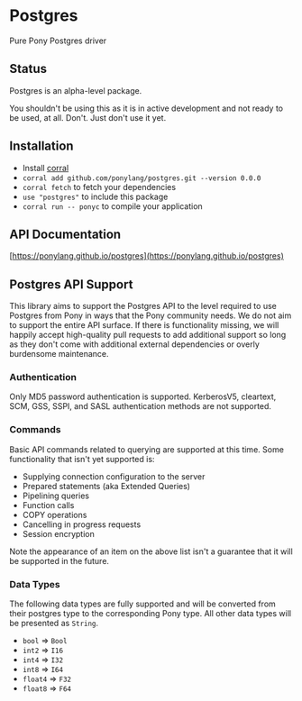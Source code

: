 # Postgres

Pure Pony Postgres driver

## Status

Postgres is an alpha-level package.

You shouldn't be using this as it is in active development and not ready to be used, at all. Don't. Just don't use it yet.

## Installation

* Install [corral](https://github.com/ponylang/corral)
* `corral add github.com/ponylang/postgres.git --version 0.0.0`
* `corral fetch` to fetch your dependencies
* `use "postgres"` to include this package
* `corral run -- ponyc` to compile your application

## API Documentation

[https://ponylang.github.io/postgres](https://ponylang.github.io/postgres)

## Postgres API Support

This library aims to support the Postgres API to the level required to use Postgres from Pony in ways that the Pony community needs. We do not aim to support the entire API surface. If there is functionality missing, we will happily accept high-quality pull requests to add additional support so long as  they don't come with additional external dependencies or overly burdensome maintenance.

### Authentication

Only MD5 password authentication is supported. KerberosV5, cleartext, SCM, GSS, SSPI, and SASL authentication methods are not supported.

### Commands

Basic API commands related to querying are supported at this time. Some functionality that isn't yet supported is:

- Supplying connection configuration to the server
- Prepared statements (aka Extended Queries)
- Pipelining queries
- Function calls
- COPY operations
- Cancelling in progress requests
- Session encryption

Note the appearance of an item on the above list isn't a guarantee that it will be supported in the future.

### Data Types

The following data types are fully supported and will be converted from their postgres type to the corresponding Pony type. All other data types will be presented as `String`.

- `bool` => `Bool`
- `int2` => `I16`
- `int4` => `I32`
- `int8` => `I64`
- `float4` => `F32`
- `float8` => `F64`
